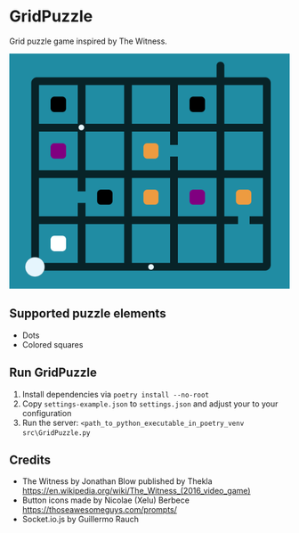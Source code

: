 # GridPuzzle

Grid puzzle game inspired by The Witness.

![](/build/screenshots/Screenshot.png)

## Supported puzzle elements
- Dots
- Colored squares

## Run GridPuzzle

1. Install dependencies via `poetry install --no-root`
2. Copy `settings-example.json` to `settings.json` and adjust your to your configuration
3. Run the server: `<path_to_python_executable_in_poetry_venv src\GridPuzzle.py` 

## Credits
- The Witness by Jonathan Blow published by Thekla https://en.wikipedia.org/wiki/The_Witness_(2016_video_game)
- Button icons made by Nicolae (Xelu) Berbece https://thoseawesomeguys.com/prompts/
- Socket.io.js by Guillermo Rauch
